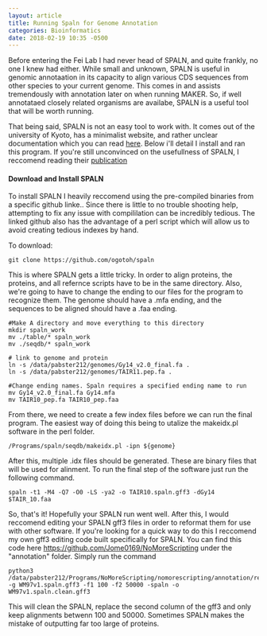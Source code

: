 ```yaml
---
layout: article
title: Running Spaln for Genome Annotation
categories: Bioinformatics
date: 2018-02-19 10:35 -0500
---
```



Before entering the Fei Lab I had never head of SPALN, and quite frankly, no
one I knew had either. While small and unknown, SPALN is useful in genomic
annotaation in its capacity to align various CDS sequences from other species
to your current genome. This comes in and assists tremendously with annotation
later on when running MAKER. So, if well annotataed closely related organisms
are availabe, SPALN is a useful tool that will be worth running. 

That being said, SPALN is not an easy tool to work with. It comes out of the
university of Kyoto, has a minimalist website, and rather unclear documentation
which you can read
[here](http://www.genome.ist.i.kyoto-u.ac.jp/~aln_user/spaln/#Usr). Below i'll
detail I install and ran this program. If you're still unconvinced on the
usefullness of SPALN, I reccomend reading their
[publication](https://academic.oup.com/nar/article/40/20/e161/2414522)



#### Download and Install SPALN

To install SPALN I heavily reccomend using the pre-compiled binaries from a
specific github linke.. Since there is little to no trouble shooting help, attempting to fix any issue with
compililation can be incredibly tedious. The linked github also has the
advantage of a perl script which will allow us to avoid creating tedious
indexes by hand.

To download:

```
git clone https://github.com/ogotoh/spaln
```

This is where SPALN gets a little tricky. In order to align proteins, the
proteins, and all refernce scripts have to be in the same directory. Also,
we're going to have to change the ending to our files for the program to
recognize them. The genome should have a .mfa ending, and the sequences to be
aligned should have a .faa ending.

```
#Make A directory and move everything to this directory
mkdir spaln_work
mv ./table/* spaln_work
mv ./seqdb/* spaln_work

# link to genome and protein
ln -s /data/pabster212/genomes/Gy14_v2.0_final.fa . 
ln -s /data/pabster212/genomes/TAIR11.pep.fa .

#Change ending names. Spaln requires a specified ending name to run
mv Gy14_v2.0_final.fa Gy14.mfa
mv TAIR10_pep.fa TAIR10_pep.faa
```
From there, we need to create a few index files before we can run the final
program. The easiest way of doing this being to utalize the makeidx.pl software
in the perl folder.

```
/Programs/spaln/seqdb/makeidx.pl -ipn ${genome}
```

After this, multiple .idx files should be generated. These are binary files
that will be used for alinment. To run the final step of the software just run
the following command.

```
spaln -t1 -M4 -Q7 -O0 -LS -ya2 -o TAIR10.spaln.gff3 -dGy14 $TAIR_10.faa
```

So, that's it! Hopefully your SPALN run went well. After this, I would
reccomend editing your SPALN gff3 files in order to reformat them for use with
other software. If you're looking for a quick way to do this I reccomend my own
gff3 editing code built specifically for SPALN. You can find this code here https://github.com/Jome0169/NoMoreScripting under the "annotation" folder. Simply run the command  

```
python3 /data/pabster212/Programs/NoMoreScripting/nomorescripting/annotation/readgff.py -g WM97v1.spaln.gff3 -f1 100 -f2 50000 -spaln -o WM97v1.spaln.clean.gff3
```

This will clean the  SPALN, replace the second column of the gff3 and only keep alignments betwenn 100 and 50000. Sometimes SPALN makes the mistake of outputting far too large of proteins.
